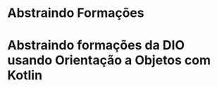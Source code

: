# Abstraindo Formações

<h1>Abstraindo formações da DIO usando Orientação a Objetos com Kotlin</h1>


